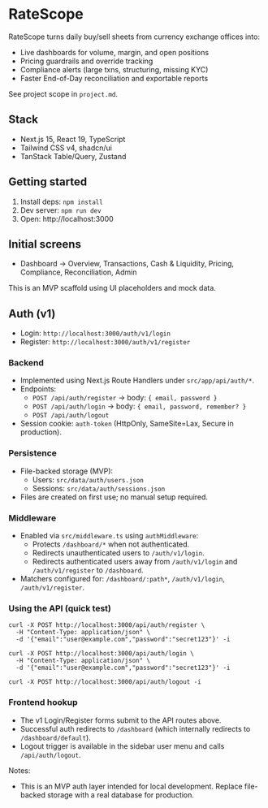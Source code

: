 # RateScope

RateScope turns daily buy/sell sheets from currency exchange offices into:
- Live dashboards for volume, margin, and open positions
- Pricing guardrails and override tracking
- Compliance alerts (large txns, structuring, missing KYC)
- Faster End-of-Day reconciliation and exportable reports

See project scope in `project.md`.

## Stack
- Next.js 15, React 19, TypeScript
- Tailwind CSS v4, shadcn/ui
- TanStack Table/Query, Zustand

## Getting started
1) Install deps: `npm install`
2) Dev server: `npm run dev`
3) Open: http://localhost:3000

## Initial screens
- Dashboard -> Overview, Transactions, Cash & Liquidity, Pricing, Compliance, Reconciliation, Admin

This is an MVP scaffold using UI placeholders and mock data.

## Auth (v1)
- Login: `http://localhost:3000/auth/v1/login`
- Register: `http://localhost:3000/auth/v1/register`

### Backend
- Implemented using Next.js Route Handlers under `src/app/api/auth/*`.
- Endpoints:
  - `POST /api/auth/register` -> body: `{ email, password }`
  - `POST /api/auth/login` -> body: `{ email, password, remember? }`
  - `POST /api/auth/logout`
- Session cookie: `auth-token` (HttpOnly, SameSite=Lax, Secure in production).

### Persistence
- File-backed storage (MVP):
  - Users: `src/data/auth/users.json`
  - Sessions: `src/data/auth/sessions.json`
- Files are created on first use; no manual setup required.

### Middleware
- Enabled via `src/middleware.ts` using `authMiddleware`:
  - Protects `/dashboard/*` when not authenticated.
  - Redirects unauthenticated users to `/auth/v1/login`.
  - Redirects authenticated users away from `/auth/v1/login` and `/auth/v1/register` to `/dashboard`.
- Matchers configured for: `/dashboard/:path*`, `/auth/v1/login`, `/auth/v1/register`.

### Using the API (quick test)
```
curl -X POST http://localhost:3000/api/auth/register \
  -H "Content-Type: application/json" \
  -d '{"email":"user@example.com","password":"secret123"}' -i

curl -X POST http://localhost:3000/api/auth/login \
  -H "Content-Type: application/json" \
  -d '{"email":"user@example.com","password":"secret123"}' -i

curl -X POST http://localhost:3000/api/auth/logout -i
```

### Frontend hookup
- The v1 Login/Register forms submit to the API routes above.
- Successful auth redirects to `/dashboard` (which internally redirects to `/dashboard/default`).
- Logout trigger is available in the sidebar user menu and calls `/api/auth/logout`.

Notes:
- This is an MVP auth layer intended for local development. Replace file-backed storage with a real database for production.
